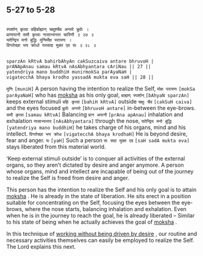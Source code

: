 ## 5-27 to 5-28


```shloka-sa

स्पर्शान् कृत्वा बहिर्बाह्यान् चक्षुश्चैव अन्तरे भ्रुवोः ।
प्राणापानौ समौ कृत्वा नासाभ्यन्तर चारिणौ ॥ २७ ॥
यतेन्द्रिय मनो बुद्धिः मुनिर्मोक्ष परायणः ।
विगतेच्छा भय क्रोधो यस्सदा मुक्त एव सः ॥ २८ ॥

```
```shloka-sa-hk

sparzAn kRtvA bahirbAhyAn cakSuzcaiva antare bhruvoH |
prANApAnau samau kRtvA nAsAbhyantara cAriNau || 27 ||
yatendriya mano buddhiH munirmokSa parAyaNaH |
vigatecchA bhaya krodho yassadA mukta eva saH || 28 ||

```
`मुनिः` `[muniH]` A person having the intention to realize the Self, `मोक्ष परायणः` `[mokSa parAyaNaH]` who has 
[moksha](Back-to-Basics.md#Moksha)
 as his only goal, `बाह्यण् स्पर्शान्` `[bAhyaN sparzAn]` keeps external stimuli `बहिः कृत्वा` `[bahiH kRtvA]` outside `चक्षुः चैव` `[cakSuH caiva]` and the eyes focused `भ्रुवोः अन्तरे` `[bhruvoH antare]` in-between the eye-brows. `समौ कृत्वा` `[samau kRtvA]` Balancing `प्रान अपानौ` `[prAna apAnau]` inhalation and exhalation `नासाभ्यन्तर` `[nAsAbhyantara]` through the nose, `यतेन्द्रिय मनो बुद्धिः` `[yatendriya mano buddhiH]` he takes charge of his organs, mind and his intellect. `विगतेच्छा भय क्रोधः` `[vigatecchA bhaya krodhaH]` He is beyond desire, fear and anger. `यः` `[yaH]` Such a person `सः सदा मुक्त एव` `[saH sadA mukta eva]` stays liberated from this material world.

‘Keep external stimuli outside’ is to conquer all activities of the external organs, so they aren’t dictated by desire and anger anymore. A person whose organs, mind and intellect are incapable of being out of the journey to realize the Self is freed from desire and anger.

This person has the intention to realize the Self and his only goal is to attain 
[moksha](Back-to-Basics.md#Moksha)
. He is already in the state of liberation. He sits erect in a position suitable for concentrating on the Self, focusing the eyes between the eye-brows, where the nose starts, balancing inhalation and exhalation. Even when he is in the journey to reach the goal, he is already liberated – Similar to his state of being when he actually achieves the goal of 
[moksha](Back-to-Basics.md#Moksha)
.

In this technique of 
[working without being driven by desire](Back-to-Basics.md#karmayOga_a_defn)
, our routine and necessary activities themselves can easily be employed to realize the Self. The Lord explains this next.


